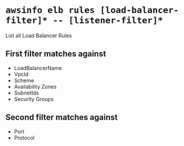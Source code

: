 # `awsinfo elb rules [load-balancer-filter]* -- [listener-filter]*`

List all Load Balancer Rules

## First filter matches against

* LoadBalancerName
* VpcId
* Scheme
* Availability Zones
* SubnetIds
* Security Groups

## Second filter matches against

* Port
* Protocol
